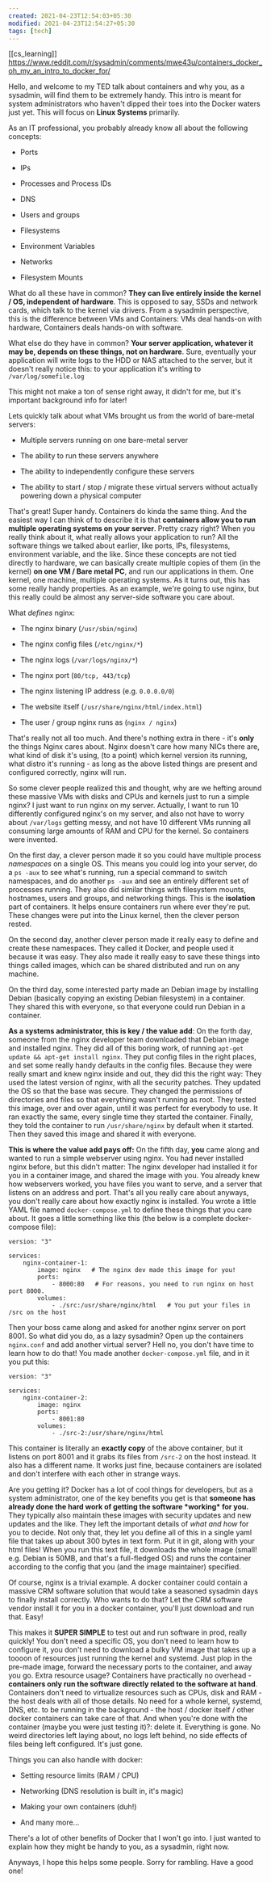 ```yaml
---
created: 2021-04-23T12:54:03+05:30
modified: 2021-04-23T12:54:27+05:30
tags: [tech]
---
```

[[cs_learning]]
https://www.reddit.com/r/sysadmin/comments/mwe43u/containers_docker_oh_my_an_intro_to_docker_for/

Hello, and welcome to my TED talk about containers and why you, as a sysadmin, will find them to be extremely handy. This intro is meant for system administrators who haven't dipped their toes into the Docker waters just yet. This will focus on **Linux Systems** primarily.

As an IT professional, you probably already know all about the following concepts:

-   Ports
    
-   IPs
    
-   Processes and Process IDs
    
-   DNS
    
-   Users and groups
    
-   Filesystems
    
-   Environment Variables
    
-   Networks
    
-   Filesystem Mounts
    

What do all these have in common? **They can live entirely inside the kernel / OS, independent of hardware**. This is opposed to say, SSDs and network cards, which talk to the kernel via drivers. From a sysadmin perspective, this is the difference between VMs and Containers: VMs deal hands-on with hardware, Containers deals hands-on with software.

What else do they have in common? **Your server application, whatever it may be, depends on these things, not on hardware**. Sure, eventually your application will write logs to the HDD or NAS attached to the server, but it doesn't really notice this: to your application it's writing to `/var/log/somefile.log`

This might not make a ton of sense right away, it didn't for me, but it's important background info for later!

Lets quickly talk about what VMs brought us from the world of bare-metal servers:

-   Multiple servers running on one bare-metal server
    
-   The ability to run these servers anywhere
    
-   The ability to independently configure these servers
    
-   The ability to start / stop / migrate these virtual servers without actually powering down a physical computer
    

That's great! Super handy. Containers do kinda the same thing. And the easiest way I can think of to describe it is that **containers allow you to run multiple operating systems on your server**. Pretty crazy right? When you really think about it, what really allows your application to run? All the software things we talked about earlier, like ports, IPs, filesystems, environment variable, and the like. Since these concepts are not tied directly to hardware, we can basically create multiple copies of them (in the kernel) **on one VM / Bare metal PC**, and run our applications in them. One kernel, one machine, multiple operating systems. As it turns out, this has some really handy properties. As an example, we're going to use nginx, but this really could be almost any server-side software you care about.

What _defines_ nginx:

-   The nginx binary (`/usr/sbin/nginx`)
    
-   The nginx config files (`/etc/nginx/*`)
    
-   The nginx logs (`/var/logs/nginx/*`)
    
-   The nginx port (`80/tcp, 443/tcp`)
    
-   The nginx listening IP address (e.g. `0.0.0.0/0`)
    
-   The website itself (`/usr/share/nginx/html/index.html`)
    
-   The user / group nginx runs as (`nginx / nginx`)
    

That's really not all too much. And there's nothing extra in there - it's **only** the things Nginx cares about. Nginx doesn't care how many NICs there are, what kind of disk it's using, (to a point) which kernel version its running, what distro it's running - as long as the above listed things are present and configured correctly, nginx will run.

So some clever people realized this and thought, why are we hefting around these massive VMs with disks and CPUs and kernels just to run a simple nginx? I just want to run nginx on my server. Actually, I want to run 10 differently configured nginx's on my server, and also not have to worry about `/var/logs` getting messy, and not have 10 different VMs running all consuming large amounts of RAM and CPU for the kernel. So containers were invented.

On the first day, a clever person made it so you could have multiple process _namespaces_ on a single OS. This means you could log into your server, do a `ps -aux` to see what's running, run a special command to switch namespaces, and do another `ps -aux` and see an entirely different set of processes running. They also did similar things with filesystem mounts, hostnames, users and groups, and networking things. This is the **isolation** part of containers. It helps ensure containers run where ever they're put. These changes were put into the Linux kernel, then the clever person rested.

On the second day, another clever person made it really easy to define and create these namespaces. They called it Docker, and people used it because it was easy. They also made it really easy to save these things into things called images, which can be shared distributed and run on any machine.

On the third day, some interested party made an Debian image by installing Debian (basically copying an existing Debian filesystem) in a container. They shared this with everyone, so that everyone could run Debian in a container.

**As a systems administrator, this is key / the value add**: On the forth day, someone from the nginx developer team downloaded that Debian image and installed nginx. They did all of this boring work, of running `apt-get update && apt-get install nginx`. They put config files in the right places, and set some really handy defaults in the config files. Because they were really smart and knew nginx inside and out, they did this the right way: They used the latest version of nginx, with all the security patches. They updated the OS so that the base was secure. They changed the permissions of directories and files so that everything wasn't running as root. They tested this image, over and over again, until it was perfect for everybody to use. It ran exactly the same, every single time they started the container. Finally, they told the container to run `/usr/share/nginx` by default when it started. Then they saved this image and shared it with everyone.

**This is where the value add pays off:** On the fifth day, **you** came along and wanted to run a simple webserver using nginx. You had never installed nginx before, but this didn't matter: The nginx developer had installed it for you in a container image, and shared the image with you. You already knew how webservers worked, you have files you want to serve, and a server that listens on an address and port. That's all you really care about anyways, you don't really care about how exactly nginx is installed. You wrote a little YAML file named `docker-compose.yml` to define these things that you care about. It goes a little something like this (the below is a complete docker-compose file):

```
version: "3"

services:
    nginx-container-1: 
        image: nginx   # The nginx dev made this image for you!
        ports:
            - 8000:80   # For reasons, you need to run nginx on host port 8000.
        volumes:
            - ./src:/usr/share/nginx/html   # You put your files in /src on the host
```

Then your boss came along and asked for another nginx server on port 8001. So what did you do, as a lazy sysadmin? Open up the containers `nginx.conf` and add another virtual server? Hell no, you don't have time to learn how to do that! You made another `docker-compose.yml` file, and in it you put this:

```
version: "3"

services:
    nginx-container-2: 
        image: nginx
        ports:
            - 8001:80
        volumes:
            - ./src-2:/usr/share/nginx/html
```

This container is literally an **exactly copy** of the above container, but it listens on port 8001 and it grabs its files from `/src-2` on the host instead. It also has a different name. It works just fine, because containers are isolated and don't interfere with each other in strange ways.

Are you getting it? Docker has a lot of cool things for developers, but as a system administrator, one of the key benefits you get is that **someone has already done the hard work of getting the software \*working\* for you.** They typically also maintain these images with security updates and new updates and the like. They left the important details of _what and how_ for you to decide. Not only that, they let you define all of this in a single yaml file that takes up about 300 bytes in text form. Put it in git, along with your html files! When you run this text file, it downloads the whole image (small! e.g. Debian is 50MB, and that's a full-fledged OS) and runs the container according to the config that you (and the image maintainer) specified.

Of course, nginx is a trivial example. A docker container could contain a massive CRM software solution that would take a seasoned sysadmin days to finally install correctly. Who wants to do that? Let the CRM software vendor install it for you in a docker container, you'll just download and run that. Easy!

This makes it **SUPER SIMPLE** to test out and run software in prod, really quickly! You don't need a specific OS, you don't need to learn how to configure it, you don't need to download a bulky VM image that takes up a toooon of resources just running the kernel and systemd. Just plop in the pre-made image, forward the necessary ports to the container, and away you go. Extra resource usage? Containers have practically no overhead - **containers only run the software** **directly related to the software at hand**. Containers don't need to virtualize resources such as CPUs, disk and RAM - the host deals with all of those details. No need for a whole kernel, systemd, DNS, etc. to be running in the background - the host / docker itself / other docker containers can take care of that. And when you're done with the container (maybe you were just testing it)?: delete it. Everything is gone. No weird directories left laying about, no logs left behind, no side effects of files being left configured. It's just gone.

Things you can also handle with docker:

-   Setting resource limits (RAM / CPU)
    
-   Networking (DNS resolution is built in, it's magic)
    
-   Making your own containers (duh!)
    
-   And many more...
    

There's a lot of other benefits of Docker that I won't go into. I just wanted to explain how they might be handy to you, as a sysadmin, right now.

Anyways, I hope this helps some people. Sorry for rambling. Have a good one!
